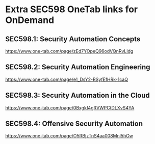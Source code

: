 # Extra SEC598 OneTab links for OnDemand

## SEC598.1: Security Automation Concepts
https://www.one-tab.com/page/zEd7YOpeQ96odVQnRvLldg

## SEC598.2: Security Automation Engineering
https://www.one-tab.com/page/e1_DsY2-RSyfEfHRk-1caQ

## SEC598.3: Security Automation in the Cloud
https://www.one-tab.com/page/0Bxgkf4gRVWPCtDLXvS4YA

## SEC598.4: Offensive Security Automation
https://www.one-tab.com/page/O5RBjzTnS4aa008Mnl5hGw
